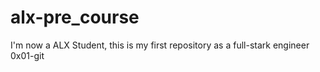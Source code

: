 # alx-pre_course
I'm now a ALX Student, this is my first repository as a full-stark engineer
0x01-git
